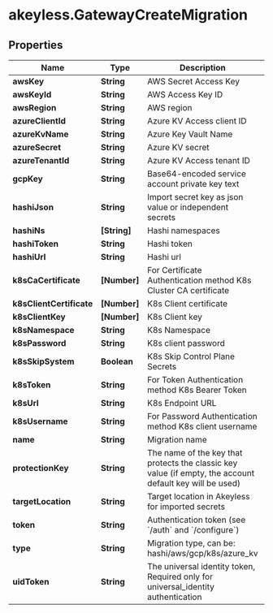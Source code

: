 # akeyless.GatewayCreateMigration

## Properties

Name | Type | Description | Notes
------------ | ------------- | ------------- | -------------
**awsKey** | **String** | AWS Secret Access Key | [optional] 
**awsKeyId** | **String** | AWS Access Key ID | [optional] 
**awsRegion** | **String** | AWS region | [optional] 
**azureClientId** | **String** | Azure KV Access client ID | [optional] 
**azureKvName** | **String** | Azure Key Vault Name | [optional] 
**azureSecret** | **String** | Azure KV secret | [optional] 
**azureTenantId** | **String** | Azure KV Access tenant ID | [optional] 
**gcpKey** | **String** | Base64-encoded service account private key text | [optional] 
**hashiJson** | **String** | Import secret key as json value or independent secrets | [optional] 
**hashiNs** | **[String]** | Hashi namespaces | [optional] 
**hashiToken** | **String** | Hashi token | [optional] 
**hashiUrl** | **String** | Hashi url | [optional] 
**k8sCaCertificate** | **[Number]** | For Certificate Authentication method K8s Cluster CA certificate | [optional] 
**k8sClientCertificate** | **[Number]** | K8s Client certificate | [optional] 
**k8sClientKey** | **[Number]** | K8s Client key | [optional] 
**k8sNamespace** | **String** | K8s Namespace | [optional] 
**k8sPassword** | **String** | K8s client password | [optional] 
**k8sSkipSystem** | **Boolean** | K8s Skip Control Plane Secrets | [optional] 
**k8sToken** | **String** | For Token Authentication method K8s Bearer Token | [optional] 
**k8sUrl** | **String** | K8s Endpoint URL | [optional] 
**k8sUsername** | **String** | For Password Authentication method K8s client username | [optional] 
**name** | **String** | Migration name | 
**protectionKey** | **String** | The name of the key that protects the classic key value (if empty, the account default key will be used) | [optional] 
**targetLocation** | **String** | Target location in Akeyless for imported secrets | [optional] 
**token** | **String** | Authentication token (see &#x60;/auth&#x60; and &#x60;/configure&#x60;) | [optional] 
**type** | **String** | Migration type, can be: hashi/aws/gcp/k8s/azure_kv | [optional] 
**uidToken** | **String** | The universal identity token, Required only for universal_identity authentication | [optional] 


